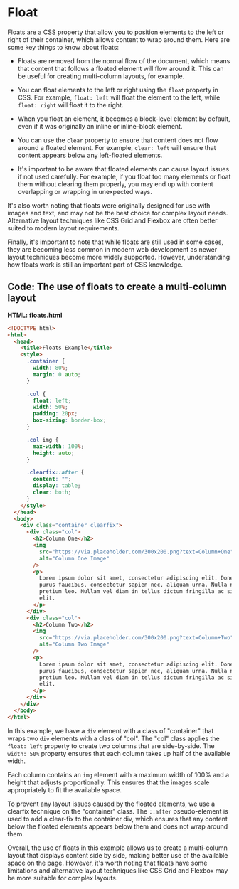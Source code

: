 # Float
Floats are a CSS property that allow you to position elements to the left or right of their container, which allows content to wrap around them. Here are some key things to know about floats:

- Floats are removed from the normal flow of the document, which means that content that follows a floated element will flow around it. This can be useful for creating multi-column layouts, for example.

- You can float elements to the left or right using the `float` property in CSS. For example, `float: left` will float the element to the left, while `float: right` will float it to the right.

- When you float an element, it becomes a block-level element by default, even if it was originally an inline or inline-block element.

- You can use the `clear` property to ensure that content does not flow around a floated element. For example, `clear: left` will ensure that content appears below any left-floated elements.

- It's important to be aware that floated elements can cause layout issues if not used carefully. For example, if you float too many elements or float them without clearing them properly, you may end up with content overlapping or wrapping in unexpected ways.

It's also worth noting that floats were originally designed for use with images and text, and may not be the best choice for complex layout needs. Alternative layout techniques like CSS Grid and Flexbox are often better suited to modern layout requirements.

Finally, it's important to note that while floats are still used in some cases, they are becoming less common in modern web development as newer layout techniques become more widely supported. However, understanding how floats work is still an important part of CSS knowledge.

## Code: The use of floats to create a multi-column layout

**HTML: floats.html**

```html
<!DOCTYPE html>
<html>
  <head>
    <title>Floats Example</title>
    <style>
      .container {
        width: 80%;
        margin: 0 auto;
      }

      .col {
        float: left;
        width: 50%;
        padding: 20px;
        box-sizing: border-box;
      }

      .col img {
        max-width: 100%;
        height: auto;
      }

      .clearfix::after {
        content: "";
        display: table;
        clear: both;
      }
    </style>
  </head>
  <body>
    <div class="container clearfix">
      <div class="col">
        <h2>Column One</h2>
        <img
          src="https://via.placeholder.com/300x200.png?text=Column+One"
          alt="Column One Image"
        />
        <p>
          Lorem ipsum dolor sit amet, consectetur adipiscing elit. Donec vitae
          purus faucibus, consectetur sapien nec, aliquam urna. Nulla nec
          pretium leo. Nullam vel diam in tellus dictum fringilla ac sit amet
          elit.
        </p>
      </div>
      <div class="col">
        <h2>Column Two</h2>
        <img
          src="https://via.placeholder.com/300x200.png?text=Column+Two"
          alt="Column Two Image"
        />
        <p>
          Lorem ipsum dolor sit amet, consectetur adipiscing elit. Donec vitae
          purus faucibus, consectetur sapien nec, aliquam urna. Nulla nec
          pretium leo. Nullam vel diam in tellus dictum fringilla ac sit amet
          elit.
        </p>
      </div>
    </div>
  </body>
</html>

```

In this example, we have a `div` element with a class of "container" that wraps two `div` elements with a class of "col". The "col" class applies the `float: left` property to create two columns that are side-by-side. The `width: 50%` property ensures that each column takes up half of the available width.

Each column contains an `img` element with a maximum width of 100% and a height that adjusts proportionally. This ensures that the images scale appropriately to fit the available space.

To prevent any layout issues caused by the floated elements, we use a clearfix technique on the "container" class. The `::after` pseudo-element is used to add a clear-fix to the container div, which ensures that any content below the floated elements appears below them and does not wrap around them.

Overall, the use of floats in this example allows us to create a multi-column layout that displays content side by side, making better use of the available space on the page. However, it's worth noting that floats have some limitations and alternative layout techniques like CSS Grid and Flexbox may be more suitable for complex layouts.



